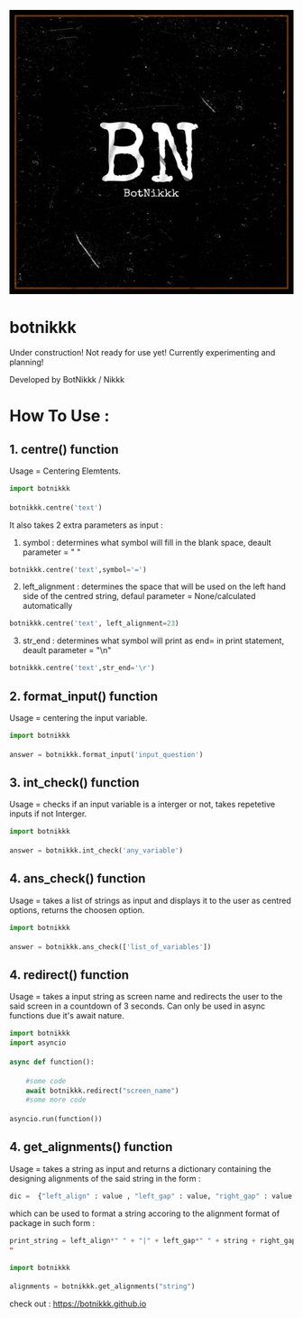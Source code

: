 <p align="center">
  <img src="https://raw.githubusercontent.com/Botnikkk/botnikkk-package/main/images/logo.jpg"/>
</p>

# botnikkk  

Under construction! Not ready for use yet! Currently experimenting and planning!

Developed by BotNikkk / Nikkk

# How To Use :

## 1. centre() function

Usage = Centering Elemtents.

```python
import botnikkk

botnikkk.centre('text')
```

It also takes 2 extra parameters as input :

1. symbol : determines what symbol will fill in the blank space, deault parameter = " "

```python
botnikkk.centre('text',symbol='=')
```

2. left_alignment : determines the space that will be used on the left hand side of the centred string, defaul parameter = None/calculated automatically

```python
botnikkk.centre('text', left_alignment=23)
```

3. str_end : determines what symbol will print as end= in print statement, deault parameter = "\n"

```python
botnikkk.centre('text',str_end='\r')
```

## 2. format_input() function

Usage = centering the input variable.

```python
import botnikkk

answer = botnikkk.format_input('input_question')
```

## 3. int_check() function

Usage = checks if an input variable is a interger or not, takes repetetive inputs if not Interger.

```python
import botnikkk

answer = botnikkk.int_check('any_variable')
```

## 4. ans_check() function

Usage = takes a list of strings as input and displays it to the user as centred options, returns the choosen option. 

```python
import botnikkk

answer = botnikkk.ans_check(['list_of_variables'])
```

## 4. redirect() function

Usage = takes a input string as screen name and redirects the user to the said screen in a countdown of 3 seconds. Can only be used in async functions due it's await nature.

```python
import botnikkk
import asyncio

async def function():

    #some code
    await botnikkk.redirect("screen_name")
    #some more code

asyncio.run(function())
```

## 4. get_alignments() function

Usage = takes a string as input and returns a dictionary containing the designing alignments of the said string in the form :
```python
dic =  {"left_align" : value , "left_gap" : value, "right_gap" : value , "default_gap" : value }
``` 
which can be used to format a string accoring to the alignment format of package in such form :
```python
print_string = left_align*" " + "|" + left_gap*" " + string + right_gap*" " + |*" 
"
``` 

```python
import botnikkk

alignments = botnikkk.get_alignments("string")
```


check out : https://botnikkk.github.io
